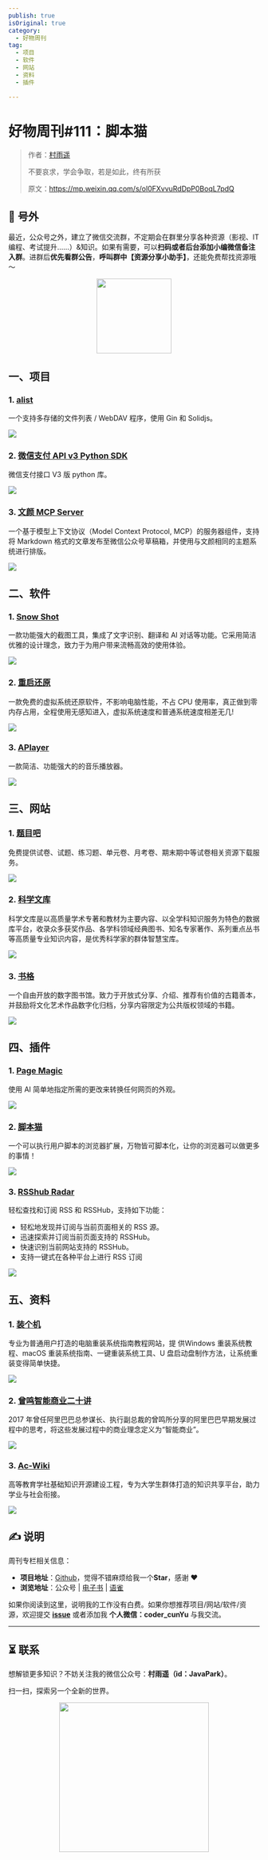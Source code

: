 ```yaml
---
publish: true
isOriginal: true
category:
  - 好物周刊
tag:
  - 项目
  - 软件
  - 网站
  - 资料
  - 插件

---
```


# 好物周刊#111：脚本猫

> 作者：[村雨遥](https://github.com/cunyu1943)
> 
> 不要哀求，学会争取，若是如此，终有所获
> 
> 原文：https://mp.weixin.qq.com/s/ol0FXvvuRdDpP0BoqL7pdQ

## 🎈 号外 

最近，公众号之外，建立了微信交流群，不定期会在群里分享各种资源（影视、IT 编程、考试提升……）&知识。如果有需要，可以**扫码或者后台添加小编微信备注入群**。进群后**优先看群公告**，**呼叫群中【资源分享小助手】**，还能免费帮找资源哦～

<center>
<img src="/contact/wxgroup.jpg" width="150"> 
</center>

## 一、项目

### 1. [alist](https://github.com/AlistGo/alist)

一个支持多存储的文件列表 / WebDAV 程序，使用 Gin 和 Solidjs。

![](assets/0614-0620/1750118524834-cd029be2-be96-4349-9c93-2dc7d001b95e.webp)

### 2. [微信支付 API v3 Python SDK](https://github.com/minibear2021/wechatpayv3)

微信支付接口 V3 版 python 库。

![](assets/0614-0620/1750118665505-1c73b4cb-0c0b-4cd9-b392-2223d19ac70f.webp)

### 3. [文颜 MCP Server](https://github.com/caol64/wenyan-mcp)

一个基于模型上下文协议（Model Context Protocol, MCP）的服务器组件，支持将 Markdown 格式的文章发布至微信公众号草稿箱，并使用与文颜相同的主题系统进行排版。

![](assets/0614-0620/1750118851331-f08cc812-988b-4219-ba7b-ae5066bdd8b1.webp)

## 二、软件

### 1. [Snow Shot](https://github.com/mg-chao/snow-shot)

一款功能强大的截图工具，集成了文字识别、翻译和 AI 对话等功能。它采用简洁优雅的设计理念，致力于为用户带来流畅高效的使用体验。

![](assets/0614-0620/1749206475089-89e55da5-d0f0-4665-9c91-1038f37dc653.webp)

### 2. [重启还原](https://www.huanyuan.cn)

一款免费的虚拟系统还原软件，不影响电脑性能，不占 CPU 使用率，真正做到零内存占用，全程使用无感知进入，虚拟系统速度和普通系统速度相差无几!

![](assets/0614-0620/1749206765707-0c67358a-53c5-464b-b82f-e4856fe71d29.webp)

### 3. [APlayer](https://github.com/rRemix/APlayer)

一款简洁、功能强大的的音乐播放器。

![](assets/0614-0620/1749206882141-b6567b3a-c08b-468a-b517-8ba73e03e3a2.webp)

## 三、网站

### 1. [题目吧](https://www.timu88.com)

免费提供试卷、试题、练习题、单元卷、月考卷、期末期中等试卷相关资源下载服务。

![](assets/0614-0620/1750204335502-baba3c9f-6041-45ad-b81b-d5ee444c37ee.webp)

### 2. [科学文库](https://book.sciencereading.cn)

科学文库是以高质量学术专著和教材为主要内容、以全学科知识服务为特色的数据库平台，收录众多获奖作品、各学科领域经典图书、知名专家著作、系列重点丛书等高质量专业知识内容，是优秀科学家的群体智慧宝库。

![](assets/0614-0620/1750204447081-ec4c9092-e48c-427a-bf8e-516e057cbaab.webp)

### 3. [书格](https://www.shuge.org)

一个自由开放的数字图书馆。致力于开放式分享、介绍、推荐有价值的古籍善本，并鼓励将文化艺术作品数字化归档，分享内容限定为公共版权领域的书籍。

![](assets/0614-0620/1750204594426-4137a363-03ec-4a54-a3d6-195a246493ff.webp)

## 四、插件

### 1. [Page Magic](https://chromewebstore.google.com/detail/page-magic/cjcophpmhmboigjcoobdnmeoadfiibjk)

使用 AI 简单地指定所需的更改来转换任何网页的外观。

![](assets/0614-0620/1750118944035-596c19e6-6a8a-4ef5-9be5-490081aceb39.webp)

### 2. [脚本猫](https://chromewebstore.google.com/detail/ndcooeababalnlpkfedmmbbbgkljhpjf?utm_source=item-share-cb)

一个可以执行用户脚本的浏览器扩展，万物皆可脚本化，让你的浏览器可以做更多的事情！

![](assets/0614-0620/1750205547993-32691e2f-2c43-40a5-8544-6fe6d2645dd7.webp)

### 3. [RSShub Radar](https://chromewebstore.google.com/detail/rsshub-radar/kefjpfngnndepjbopdmoebkipbgkggaa)

轻松查找和订阅 RSS 和 RSSHub，支持如下功能：

-   轻松地发现并订阅与当前页面相关的 RSS 源。
-   迅速探索并订阅当前页面支持的 RSSHub。
-   快速识别当前网站支持的 RSSHub。
-   支持一键式在各种平台上进行 RSS 订阅

![](assets/0614-0620/1750205622823-aa909ec9-f8c1-412c-8207-361f34b04df2.webp)

## 五、资料

### 1. [装个机](https://zhuangit.ababtools.com)

专业为普通用户打造的电脑重装系统指南教程网站，提 供Windows 重装系统教程、macOS 重装系统指南、一键重装系统工具、U 盘启动盘制作方法，让系统重装变得简单快捷。

![](assets/0614-0620/1749600078478-12bf4424-cd64-4081-91fb-001dc677782d.webp)

### 2. [曾鸣智能商业二十讲](https://eiod72qfhj.feishu.cn/wiki/Ayc2wATVuiQYipkOfEXcgCepnZf)

2017 年曾任阿里巴巴总参谋长、执行副总裁的曾鸣所分享的阿里巴巴早期发展过程中的思考，将这些发展过程中的商业理念定义为“智能商业”。

![](assets/0614-0620/1750117951838-38af9d9b-2a07-4c47-96eb-44210109321a.webp)

### 3. [Ac-Wiki](https://github.com/Ac-Wiki/Ac-Wiki)

高等教育学社基础知识开源建设工程，专为大学生群体打造的知识共享平台，助力学业与社会衔接。

![](assets/0614-0620/1750203875287-cbd14ab3-a8ff-47ba-9a24-0beeb6936913.webp)

## 

## ✍️ 说明

周刊专栏相关信息：

- **项目地址**：[Github](https://github.com/cunyu1943/weekly)，觉得不错麻烦给我一个**Star**，感谢 ❤️
- **浏览地址**：公众号 | [电子书](https://cunyu1943.github.io/weekly) | [语雀](https://yuque.com/cunyu1943/weekly)

如果你阅读到这里，说明我的工作没有白费。如果你想推荐项目/网站/软件/资源，欢迎提交 **[issue](https://github.com/cunyu1943/weekly/issues)** 或者添加我 **个人微信：coder_cunYu** 与我交流。

---

## ⏳ 联系

想解锁更多知识？不妨关注我的微信公众号：**村雨遥（id：JavaPark）**。

扫一扫，探索另一个全新的世界。

<center>
<img src="/contact/contact.png" width="300">
</center>


